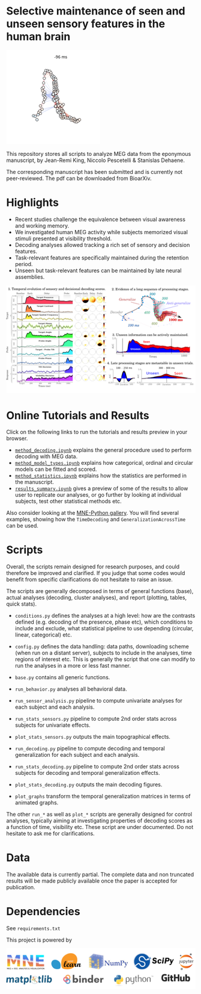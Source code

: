 Selective maintenance of seen and unseen sensory features in the human brain
============================================================================

![demo](docs/graph_target_circAngle_fast.gif)

This repository stores all scripts to analyze MEG data from the eponymous manuscript, by Jean-Remi King, Niccolo Pescetelli & Stanislas Dehaene.

The corresponding manuscript has been submitted and is currently not peer-reviewed. The pdf can be downloaded from BioarXiv.

Highlights
==========

* Recent studies challenge the equivalence between visual awareness and working memory.
* We investigated human MEG activity while subjects memorized visual stimuli presented at visibility threshold.
* Decoding analyses allowed tracking a rich set of sensory and decision features.
* Task-relevant features are specifically maintained during the retention period.
* Unseen but task-relevant features can be maintained by late neural assemblies.

![coverletter](docs/coverletter.png)


Online Tutorials and Results
============================

Click on the following links to run the tutorials and results preview in your browser.
* [`method_decoding.ipynb`](http://mybinder.org/repo/kingjr/decoding_unconscious_maintenance/notebook/method_decoding.ipynb) explains the general procedure used to perform decoding with MEG data.
* [`method_model_types.ipynb`](http://mybinder.org/repo/kingjr/decoding_unconscious_maintenance/notebook/method_model_types.ipynb) explains how categorical, ordinal and circular models can be fitted and scored.
* [`method_statistics.ipynb`](http://mybinder.org/repo/kingjr/decoding_unconscious_maintenance/notebook/method_statistics.ipynb) explains how the statistics are performed in the manuscript.
* [`results_summary.ipynb`](http://mybinder.org/repo/kingjr/decoding_unconscious_maintenance/notebook/results_summary.ipynb) gives a preview of some of the results to allow user to replicate our analyses, or go further by looking at individual subjects, test other statistical methods etc.

Also consider looking at the [MNE-Python gallery](http://martinos.org/mne/dev/auto_examples/). You will find several examples, showing how the `TimeDecoding` and `GeneralizationAcrossTime` can be used.

Scripts
=======

Overall, the scripts remain designed for research purposes, and could therefore be improved and clarified. If you judge that some codes would benefit from specific clarifications do not hesitate to raise an issue.

The scripts are generally decomposed in terms of general functions (base), actual analyses (decoding, cluster analyses), and report (plotting, tables, quick stats).

- `conditions.py` defines the analyses at a high level: how are the contrasts defined (e.g. decoding of the presence, phase etc), which conditions to include and exclude, what statistical pipeline to use depending (circular, linear, categorical) etc.

- `config.py` defines the data handling: data paths, downloading scheme (when run on a distant server), subjects to include in the analyses, time regions of interest etc. This is generally the script that one can modify to run the analyses in a more or less fast manner.

- `base.py` contains all generic functions.

- `run_behavior.py` analyses all behavioral data.

- `run_sensor_analysis.py` pipeline to compute univariate analyses for each subject and each analysis.

- `run_stats_sensors.py` pipeline to compute 2nd order stats across subjects for univariate effects.

- `plot_stats_sensors.py` outputs the main topographical effects.

- `run_decoding.py` pipeline to compute decoding and temporal generalization for each subject and each analysis.

- `run_stats_decoding.py` pipeline to compute 2nd order stats across subjects for decoding and temporal generalization effects.

- `plot_stats_decoding.py` outputs the main decoding figures.

- `plot_graphs` transform the temporal generalization matrices in terms of animated graphs.

The other `run_*` as well as `plot_*` scripts are generally designed for control analyses, typically aiming at investigating properties of decoding scores as a function of time, visibility etc. These script are under documented. Do not hesitate to ask me for clarifications.

Data
====

The available data is currently partial. The complete data and non truncated results will be made publicly available once the paper is accepted for publication.

Dependencies
============

See `requirements.txt`


This project is powered by

![logos](docs/all_logos.png)
